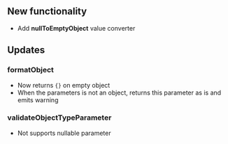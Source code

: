 ## New functionality
* Add **nullToEmptyObject** value converter 

## Updates
### formatObject

* Now returns `{}` on empty object
* When the parameters is not an object, returns this parameter as is and emits warning 

### validateObjectTypeParameter

* Not supports nullable parameter
